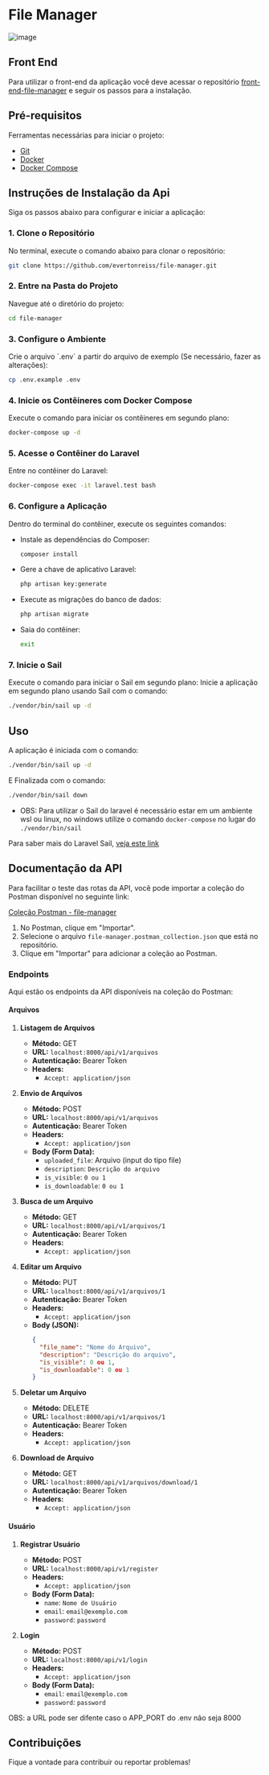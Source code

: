 # File Manager

![image](https://github.com/user-attachments/assets/b92701c3-f12b-4226-9bcf-991a7cb6700d)

## Front End
Para utilizar o front-end da aplicação você deve acessar o repositório [front-end-file-manager](https://github.com/evertonreiss/front-file-manager) e seguir os passos para a instalação.

## Pré-requisitos

Ferramentas necessárias para iniciar o projeto:

- [Git](https://git-scm.com/)
- [Docker](https://www.docker.com/)
- [Docker Compose](https://docs.docker.com/compose/)

## Instruções de Instalação da Api

Siga os passos abaixo para configurar e iniciar a aplicação:

### 1. Clone o Repositório

No terminal, execute o comando abaixo para clonar o repositório:

```bash
git clone https://github.com/evertonreiss/file-manager.git
```

### 2. Entre na Pasta do Projeto

Navegue até o diretório do projeto:

```bash
cd file-manager
```

### 3. Configure o Ambiente

Crie o arquivo \`.env\` a partir do arquivo de exemplo (Se necessário, fazer as alterações):

```bash
cp .env.example .env
```

### 4. Inicie os Contêineres com Docker Compose

Execute o comando para iniciar os contêineres em segundo plano:

```bash
docker-compose up -d
```

### 5. Acesse o Contêiner do Laravel

Entre no contêiner do Laravel:

```bash
docker-compose exec -it laravel.test bash
```

### 6. Configure a Aplicação

Dentro do terminal do contêiner, execute os seguintes comandos:

- Instale as dependências do Composer:

  ```bash
  composer install
  ```

- Gere a chave de aplicativo Laravel:

  ```bash
  php artisan key:generate
  ```

- Execute as migrações do banco de dados:

  ```bash
  php artisan migrate
  ```

- Saia do contêiner:

  ```bash
  exit
  ```

### 7. Inicie o Sail

Execute o comando para iniciar o Sail em segundo plano:
Inicie a aplicação em segundo plano usando Sail com o comando:
```bash
./vendor/bin/sail up -d
```

## Uso

A aplicação é iniciada com o comando:
```bash
./vendor/bin/sail up -d
```
 
E Finalizada com o comando: 
```bash
./vendor/bin/sail down
```
- OBS: Para utilizar o Sail do laravel é necessário estar em um ambiente wsl ou linux, no windows utilize o comando `docker-compose` no lugar do `./vendor/bin/sail` 

Para saber mais do Laravel Sail, [veja este link](https://laravel.com/docs/9.x/sail#main-content)


## Documentação da API

Para facilitar o teste das rotas da API, você pode importar a coleção do Postman disponível no seguinte link:

[Coleção Postman - file-manager](./file-manager.postman_collection.json)

1. No Postman, clique em "Importar".
2. Selecione o arquivo `file-manager.postman_collection.json` que está no repositório.
3. Clique em "Importar" para adicionar a coleção ao Postman.

### Endpoints

Aqui estão os endpoints da API disponíveis na coleção do Postman:

#### Arquivos

1. **Listagem de Arquivos**
   - **Método:** GET
   - **URL:** `localhost:8000/api/v1/arquivos`
   - **Autenticação:** Bearer Token
   - **Headers:**
     - `Accept: application/json`

2. **Envio de Arquivos**
   - **Método:** POST
   - **URL:** `localhost:8000/api/v1/arquivos`
   - **Autenticação:** Bearer Token
   - **Headers:**
     - `Accept: application/json`
   - **Body (Form Data):**
     - `uploaded_file`: Arquivo (input do tipo file)
     - `description`: `Descrição do arquivo`
     - `is_visible`: `0 ou 1`
     - `is_downloadable`: `0 ou 1`

3. **Busca de um Arquivo**
   - **Método:** GET
   - **URL:** `localhost:8000/api/v1/arquivos/1`
   - **Autenticação:** Bearer Token
   - **Headers:**
     - `Accept: application/json`

4. **Editar um Arquivo**
   - **Método:** PUT
   - **URL:** `localhost:8000/api/v1/arquivos/1`
   - **Autenticação:** Bearer Token
   - **Headers:**
     - `Accept: application/json`
   - **Body (JSON):**
     ```json
     {
       "file_name": "Nome do Arquivo",
       "description": "Descrição do arquivo",
       "is_visible": 0 ou 1,
       "is_downloadable": 0 ou 1
     }
     ```

5. **Deletar um Arquivo**
   - **Método:** DELETE
   - **URL:** `localhost:8000/api/v1/arquivos/1`
   - **Autenticação:** Bearer Token
   - **Headers:**
     - `Accept: application/json`

6. **Download de Arquivo**
   - **Método:** GET
   - **URL:** `localhost:8000/api/v1/arquivos/download/1`
   - **Autenticação:** Bearer Token
   - **Headers:**
     - `Accept: application/json`

#### Usuário

1. **Registrar Usuário**
   - **Método:** POST
   - **URL:** `localhost:8000/api/v1/register`
   - **Headers:**
     - `Accept: application/json`
   - **Body (Form Data):**
     - `name`: `Nome de Usuário`
     - `email`: `email@exemplo.com`
     - `password`: `password`

2. **Login**
   - **Método:** POST
   - **URL:** `localhost:8000/api/v1/login`
   - **Headers:**
     - `Accept: application/json`
   - **Body (Form Data):**
     - `email`: `email@exemplo.com`
     - `password`: `password`

OBS: a URL pode ser difente caso o APP_PORT do .env não seja 8000

## Contribuições
Fique a vontade para contribuir ou reportar problemas!
